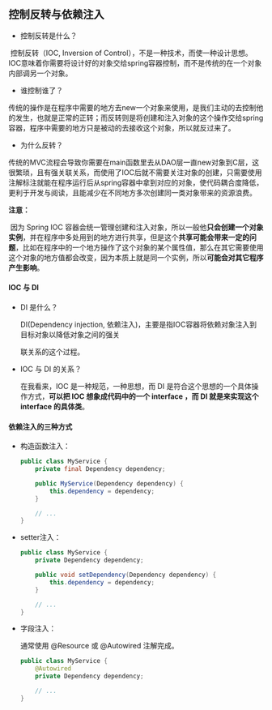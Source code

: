 ## 控制反转与依赖注入

- 控制反转是什么？

​		控制反转（IOC, Inversion of Control），不是一种技术，而使一种设计思想。IOC意味着你需要将设计好的对象交给spring容器控制，而不是传统的在一个对象内部调另一个对象。

- 谁控制谁了？

​		传统的操作是在程序中需要的地方去new一个对象来使用，是我们主动的去控制他的发生，也就是正常的正转；而反转则是将创建和注入对象的这个操作交给spring容器，程序中需要的地方只是被动的去接收这个对象，所以就反过来了。

- 为什么反转？

​		传统的MVC流程会导致你需要在main函数里去从DAO层一直new对象到C层，这很繁琐，且有强关联关系，而使用了IOC后就不需要关注对象的创建，只需要使用注解标注就能在程序运行后从spring容器中拿到对应的对象，使代码耦合度降低，更利于开发与阅读，且能减少在不同地方多次创建同一类对象带来的资源浪费。

**注意：**

​		因为 Spring IOC 容器会统一管理创建和注入对象，所以一般他**只会创建一个对象实例**，并在程序中多处用到的地方进行共享，但是这个**共享可能会带来一定的问题**，比如在程序中的一个地方操作了这个对象的某个属性值，那么在其它需要使用这个对象的地方值都会改变，因为本质上就是同一个实例，所以**可能会对其它程序产生影响**。



#### IOC 与 DI

- DI 是什么？

  DI(Dependency injection, 依赖注入)，主要是指IOC容器将依赖对象注入到目标对象以降低对象之间的强关

  联关系的这个过程。

- IOC 与 DI 的关系？

  在我看来，IOC 是一种规范，一种思想，而 DI 是符合这个思想的一个具体操作方式，**可以把 IOC 想象成代码中的一个 interface ，而 DI 就是来实现这个 interface 的具体类**。



#### 依赖注入的三种方式

- 构造函数注入：

  ```java
  public class MyService {
      private final Dependency dependency;
  
      public MyService(Dependency dependency) {
          this.dependency = dependency;
      }
  
      // ...
  }
  ```

- setter注入：

  ```java
  public class MyService {
      private Dependency dependency;
  
      public void setDependency(Dependency dependency) {
          this.dependency = dependency;
      }
  
      // ...
  }
  ```

- 字段注入：

  通常使用 @Resource 或 @Autowired 注解完成。

  ```java
  public class MyService {
      @Autowired
      private Dependency dependency;
  
      // ...
  }
  ```

